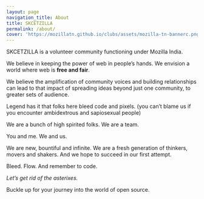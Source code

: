 ```yaml
---
layout: page
navigation_title: About
title: SKCETZILLA
permalink: /about/
cover: 'https://mozillatn.github.io/clubs/assets/mozilla-tn-bannerc.png'
---
```


SKCETZILLA is a volunteer community functioning under Mozilla India.

We believe in keeping the power of web in people’s hands. We envision a world where web is **free and fair**.

We believe the amplification of community voices and building relationships can lead to that impact of spreading ideas beyond just one community, to greater sets of audience.

Legend has it that folks here bleed code and pixels. (you can’t blame us if you encounter ambidextrous and sapiosexual people)

We are a bunch of high spirited folks. We are a team.

You and me. We and us.

We are new, bountiful and infinite. We are a fresh generation of thinkers, movers and shakers. And we hope to succeed in our first attempt.

Bleed. Flow. And remember to code.

*Let’s get rid of the asterixes.*

Buckle up for your journey into the world of open source.

